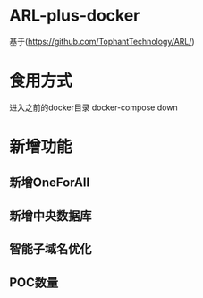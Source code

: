 # ARL-plus-docker
基于(https://github.com/TophantTechnology/ARL/)

# 食用方式
进入之前的docker目录
docker-compose down

# 新增功能
## 新增OneForAll
## 新增中央数据库
## 智能子域名优化
## POC数量
